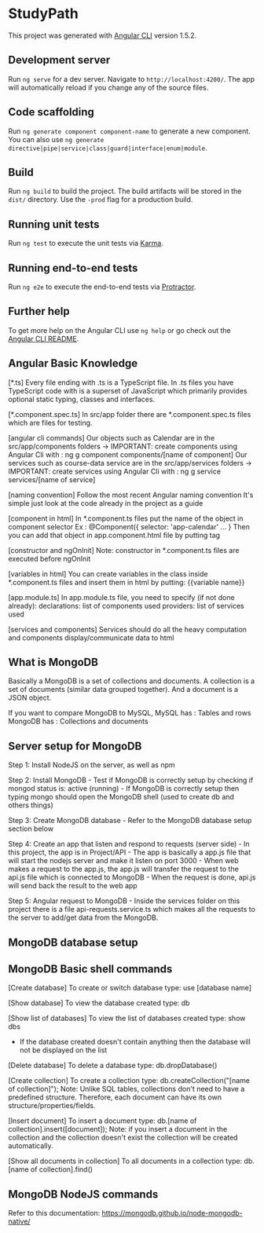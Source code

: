 # StudyPath

This project was generated with [Angular CLI](https://github.com/angular/angular-cli) version 1.5.2.

## Development server

Run `ng serve` for a dev server. Navigate to `http://localhost:4200/`. The app will automatically reload if you change any of the source files.

## Code scaffolding

Run `ng generate component component-name` to generate a new component. You can also use `ng generate directive|pipe|service|class|guard|interface|enum|module`.

## Build

Run `ng build` to build the project. The build artifacts will be stored in the `dist/` directory. Use the `-prod` flag for a production build.

## Running unit tests

Run `ng test` to execute the unit tests via [Karma](https://karma-runner.github.io).

## Running end-to-end tests

Run `ng e2e` to execute the end-to-end tests via [Protractor](http://www.protractortest.org/).

## Further help

To get more help on the Angular CLI use `ng help` or go check out the [Angular CLI README](https://github.com/angular/angular-cli/blob/master/README.md).




## Angular Basic Knowledge

[*.ts]
    Every file ending with .ts is a TypeScript file.
    In .ts files you have TypeScript code with is a superset of JavaScript 
    which primarily provides optional static typing, classes and interfaces.

[*.component.spec.ts] 
   In src/app folder there are *.component.spec.ts files which are files for testing.

[angular cli commands]
    Our objects such as Calendar are in the src/app/components folders
        -> IMPORTANT: create components using Angular Cli with : ng g component components/[name of component]
    Our services such as course-data service are in the src/app/services folders
        -> IMPORTANT: create services using Angular Cli with : ng g service services/[name of service]

[naming convention]
    Follow the most recent Angular naming convention
    It's simple just look at the code already in the project as a guide

[component in html]
    In *.component.ts files put the name of the object in component selector
        Ex :
            @Component({
                selector: 'app-calendar'
                ... }
        Then you can add that object in app.component.html file by putting <app-calendar> tag

[constructor and ngOnInit]
    Note: constructor in *.component.ts files are executed before ngOnInit

[variables in html]
    You can create variables in the class inside *.component.ts files 
        and insert them in html by putting: {{variable name}}

[app.module.ts]
    In app.module.ts file, you need to specify (if not done already):
        declarations: list of components used
        providers: list of services used

[services and components]
    Services should do all the heavy computation and components display/communicate data to html




## What is MongoDB

Basically a MongoDB is a set of collections and documents. 
A collection is a set of documents (similar data grouped together).
And a document is a JSON object.

If you want to compare MongoDB to MySQL,
MySQL 	has :  Tables 	   and rows
MongoDB has :  Collections and documents


## Server setup for MongoDB

Step 1: Install NodeJS on the server, as well as npm

Step 2: Install MongoDB
	- Test if MongoDB is correctly setup by checking if mongod status is: active (running)
	- If MongoDB is correctly setup then typing mongo should open the MongoDB shell (used to create db and others things)
	
Step 3: Create MongoDB database
	- Refer to the MongoDB database setup section below
	
Step 4: Create an app that listen and respond to requests (server side)
	- In this project, the app is in Project/API
	- The app is basically a app.js file that will start the nodejs server and make it listen on port 3000
	- When web makes a request to the app.js, the app.js will transfer the request to the api.js file which is connected to MongoDB
	- When the request is done, api.js will send back the result to the web app
	
Step 5: Angular request to MongoDB
	- Inside the services folder on this project there is a file api-requests.service.ts which makes all the requests to the server to add/get data from the MongoDB.
	
	
## MongoDB database setup

## MongoDB Basic shell commands

[Create database]
To create or switch database type: use [database name]

[Show database]
To view the database created type: db

[Show list of databases]
To view the list of databases created type: show dbs
- If the database created doesn't contain anything then the database will not be displayed on the list

[Delete database]
To delete a database type: db.dropDatabase()

[Create collection]
To create a collection type: db.createCollection("[name of collection]");
Note: Unlike SQL tables, collections don't need to have a predefined structure.
Therefore, each document can have its own structure/properties/fields.

[Insert document]
To insert a document type: db.[name of collection].insert([document]);
Note: if you insert a document in the collection and the collection
	  doesn't exist the collection will be created automatically.

[Show all documents in collection]
To all documents in a collection type: db.[name of collection].find()

## MongoDB NodeJS commands

Refer to this documentation: https://mongodb.github.io/node-mongodb-native/